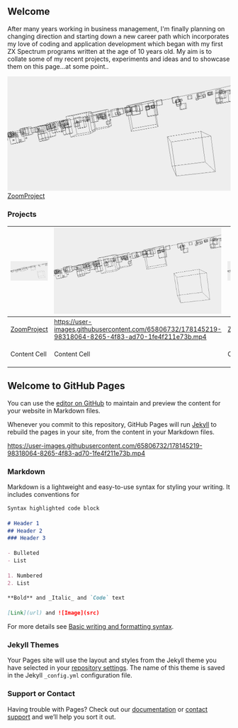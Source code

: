 ## Welcome

After many years working in business management, I'm finally planning on changing direction and starting down a new career path which incorporates my love of coding and application development which began with my first ZX Spectrum programs written at the age of 10 years old.
My aim is to collate some of my recent projects, experiments and ideas and to showcase them on this page...at some point..

![Image](ZoomPic1.PNG)
[ZoomProject](https://github.com/AndrewFormosa/ZoomExample.git)

### Projects
|![Image](ZoomPic1.PNG)  | ![Image](ZoomPic1.PNG) | ![Image](ZoomPic1.PNG)  |![Image](ZoomPic1.PNG) |
| ------------- | ------------- | ------------- | ------------- |
| [ZoomProject](https://github.com/AndrewFormosa/ZoomExample.git) |https://user-images.githubusercontent.com/65806732/178145219-98318064-8265-4f83-ad70-1fe4f211e73b.mp4  |[ZoomProject](https://github.com/AndrewFormosa/ZoomExample.git)  |[ZoomProject](https://github.com/AndrewFormosa/ZoomExample.git)  |
| Content Cell  | Content Cell  |Content Cell  |https://user-images.githubusercontent.com/65806732/178145219-98318064-8265-4f83-ad70-1fe4f211e73b.mp4  |

## Welcome to GitHub Pages

You can use the [editor on GitHub](https://github.com/AndrewFormosa/AndrewFormosa.github.io/edit/main/README.md) to maintain and preview the content for your website in Markdown files.

Whenever you commit to this repository, GitHub Pages will run [Jekyll](https://jekyllrb.com/) to rebuild the pages in your site, from the content in your Markdown files.


https://user-images.githubusercontent.com/65806732/178145219-98318064-8265-4f83-ad70-1fe4f211e73b.mp4


### Markdown

Markdown is a lightweight and easy-to-use syntax for styling your writing. It includes conventions for

```markdown
Syntax highlighted code block

# Header 1
## Header 2
### Header 3

- Bulleted
- List

1. Numbered
2. List

**Bold** and _Italic_ and `Code` text

[Link](url) and ![Image](src)
```

For more details see [Basic writing and formatting syntax](https://docs.github.com/en/github/writing-on-github/getting-started-with-writing-and-formatting-on-github/basic-writing-and-formatting-syntax).

### Jekyll Themes

Your Pages site will use the layout and styles from the Jekyll theme you have selected in your [repository settings](https://github.com/AndrewFormosa/AndrewFormosa.github.io/settings/pages). The name of this theme is saved in the Jekyll `_config.yml` configuration file.

### Support or Contact

Having trouble with Pages? Check out our [documentation](https://docs.github.com/categories/github-pages-basics/) or [contact support](https://support.github.com/contact) and we’ll help you sort it out.
